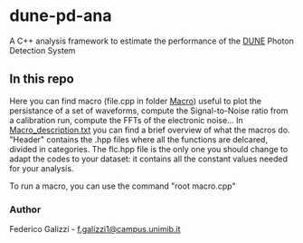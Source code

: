 # dune-pd-ana

A C++ analysis framework to estimate the performance of the [DUNE](https://www.dunescience.org) Photon Detection System

## In this repo

Here you can find macro (file.cpp in folder [Macro](Macro)) useful to plot the
persistance of a set of waveforms, compute the Signal-to-Noise ratio from
a calibration run, compute the FFTs of the electronic noise... In
[Macro_description.txt](Macro_description.txt) you can find a brief overview of what the macros do.
"Header" contains the .hpp files where all the functions are delcared,
divided in categories. The flc.hpp file is the only one you should change to
adapt the codes to your dataset: it contains all the constant values needed for
your analysis.

To run a macro, you can use the command "root macro.cpp"

### Author
Federico Galizzi - f.galizzi1@campus.unimib.it

